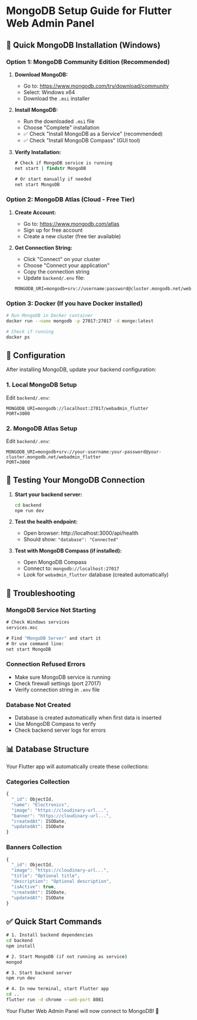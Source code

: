 # MongoDB Setup Guide for Flutter Web Admin Panel

## 🚀 Quick MongoDB Installation (Windows)

### Option 1: MongoDB Community Edition (Recommended)

1. **Download MongoDB:**
   - Go to: https://www.mongodb.com/try/download/community
   - Select: Windows x64
   - Download the `.msi` installer

2. **Install MongoDB:**
   - Run the downloaded `.msi` file
   - Choose "Complete" installation
   - ✅ Check "Install MongoDB as a Service" (recommended)
   - ✅ Check "Install MongoDB Compass" (GUI tool)

3. **Verify Installation:**
   ```cmd
   # Check if MongoDB service is running
   net start | findstr MongoDB
   
   # Or start manually if needed
   net start MongoDB
   ```

### Option 2: MongoDB Atlas (Cloud - Free Tier)

1. **Create Account:**
   - Go to: https://www.mongodb.com/atlas
   - Sign up for free account
   - Create a new cluster (free tier available)

2. **Get Connection String:**
   - Click "Connect" on your cluster
   - Choose "Connect your application"
   - Copy the connection string
   - Update `backend/.env` file:
   ```env
   MONGODB_URI=mongodb+srv://username:password@cluster.mongodb.net/webadmin_flutter
   ```

### Option 3: Docker (If you have Docker installed)

```bash
# Run MongoDB in Docker container
docker run --name mongodb -p 27017:27017 -d mongo:latest

# Check if running
docker ps
```

## 🔧 Configuration

After installing MongoDB, update your backend configuration:

### 1. Local MongoDB Setup
Edit `backend/.env`:
```env
MONGODB_URI=mongodb://localhost:27017/webadmin_flutter
PORT=3000
```

### 2. MongoDB Atlas Setup
Edit `backend/.env`:
```env
MONGODB_URI=mongodb+srv://your-username:your-password@your-cluster.mongodb.net/webadmin_flutter
PORT=3000
```

## 🧪 Testing Your MongoDB Connection

1. **Start your backend server:**
   ```cmd
   cd backend
   npm run dev
   ```

2. **Test the health endpoint:**
   - Open browser: http://localhost:3000/api/health
   - Should show: `"database": "Connected"`

3. **Test with MongoDB Compass (if installed):**
   - Open MongoDB Compass
   - Connect to: `mongodb://localhost:27017`
   - Look for `webadmin_flutter` database (created automatically)

## 🚨 Troubleshooting

### MongoDB Service Not Starting
```cmd
# Check Windows services
services.msc

# Find "MongoDB Server" and start it
# Or use command line:
net start MongoDB
```

### Connection Refused Errors
- Make sure MongoDB service is running
- Check firewall settings (port 27017)
- Verify connection string in `.env` file

### Database Not Created
- Database is created automatically when first data is inserted
- Use MongoDB Compass to verify
- Check backend server logs for errors

## 📊 Database Structure

Your Flutter app will automatically create these collections:

### Categories Collection
```javascript
{
  "_id": ObjectId,
  "name": "Electronics",
  "image": "https://cloudinary-url...",
  "banner": "https://cloudinary-url...",
  "createdAt": ISODate,
  "updatedAt": ISODate
}
```

### Banners Collection
```javascript
{
  "_id": ObjectId,
  "image": "https://cloudinary-url...",
  "title": "Optional title",
  "description": "Optional description", 
  "isActive": true,
  "createdAt": ISODate,
  "updatedAt": ISODate
}
```

## ✅ Quick Start Commands

```cmd
# 1. Install backend dependencies
cd backend
npm install

# 2. Start MongoDB (if not running as service)
mongod

# 3. Start backend server
npm run dev

# 4. In new terminal, start Flutter app
cd ..
flutter run -d chrome --web-port 8081
```

Your Flutter Web Admin Panel will now connect to MongoDB! 🎉
